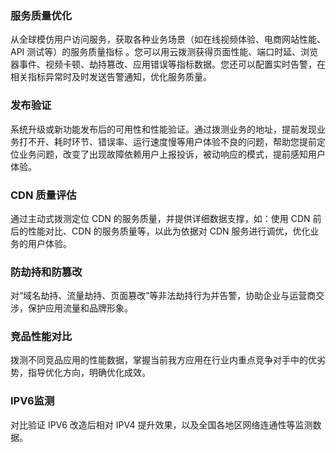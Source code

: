 ### 服务质量优化

从全球模仿用户访问服务，获取各种业务场景（如在线视频体验、电商网站性能、API 测试等）的服务质量指标 。您可以用云拨测获得页面性能、端口时延、浏览器事件、视频卡顿、劫持篡改、应用错误等指标数据。您还可以配置实时告警，在相关指标异常时及时发送告警通知，优化服务质量。

### 发布验证

系统升级或新功能发布后的可用性和性能验证。通过拨测业务的地址，提前发现业务打不开、耗时环节、错误率、运行速度慢等用户体验不良的问题，帮助您提前定位业务问题，改变了出现故障依赖用户上报投诉，被动响应的模式，提前感知用户体验。

### CDN 质量评估

通过主动式拨测定位 CDN 的服务质量，并提供详细数据支撑，如：使用 CDN 前后的性能对比、CDN 的服务质量等，以此为依据对 CDN 服务进行调优，优化业务的用户体验。

### 防劫持和防篡改

对“域名劫持、流量劫持、页面篡改”等非法劫持行为并告警，协助企业与运营商交涉，保护应用流量和品牌形象。

### 竞品性能对比

拨测不同竞品应用的性能数据，掌握当前我方应用在行业内重点竞争对手中的优劣势，指导优化方向，明确优化成效。

### IPV6监测

对比验证 IPV6 改造后相对 IPV4 提升效果，以及全国各地区网络连通性等监测数据。

